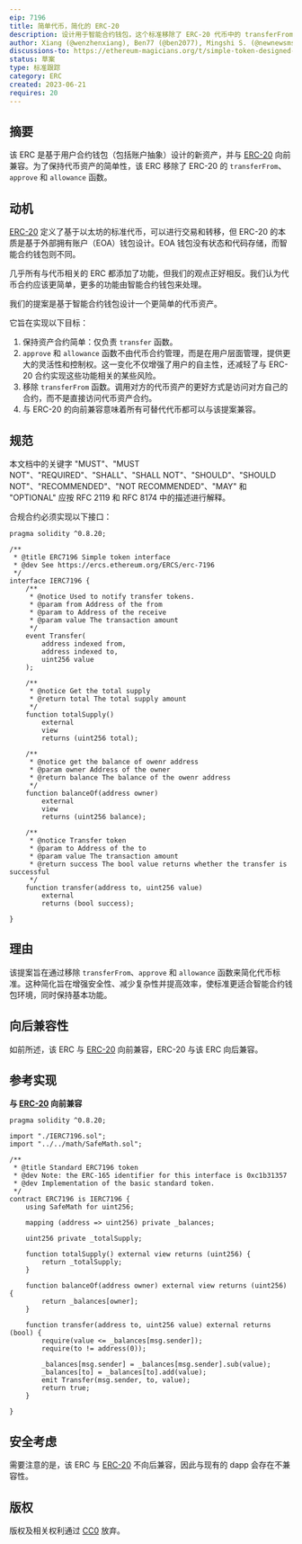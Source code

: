 ```yaml
---
eip: 7196
title: 简单代币，简化的 ERC-20
description: 设计用于智能合约钱包，这个标准移除了 ERC-20 代币中的 transferFrom、approve 和 allowance 函数。
author: Xiang (@wenzhenxiang), Ben77 (@ben2077), Mingshi S. (@newnewsms)
discussions-to: https://ethereum-magicians.org/t/simple-token-designed-for-smart-contract-wallet-aa/14757
status: 草案
type: 标准跟踪
category: ERC
created: 2023-06-21
requires: 20
---
```


## 摘要

该 ERC 是基于用户合约钱包（包括账户抽象）设计的新资产，并与 [ERC-20](./eip-20.md) 向前兼容。为了保持代币资产的简单性，该 ERC 移除了 ERC-20 的 `transferFrom`、`approve` 和 `allowance` 函数。

## 动机

[ERC-20](./eip-20.md) 定义了基于以太坊的标准代币，可以进行交易和转移，但 ERC-20 的本质是基于外部拥有账户（EOA）钱包设计。EOA 钱包没有状态和代码存储，而智能合约钱包则不同。

几乎所有与代币相关的 ERC 都添加了功能，但我们的观点正好相反。我们认为代币合约应该更简单，更多的功能由智能合约钱包来处理。

我们的提案是基于智能合约钱包设计一个更简单的代币资产。

它旨在实现以下目标：

1. 保持资产合约简单：仅负责 `transfer` 函数。
2. `approve` 和 `allowance` 函数不由代币合约管理，而是在用户层面管理，提供更大的灵活性和控制权。这一变化不仅增强了用户的自主性，还减轻了与 ERC-20 合约实现这些功能相关的某些风险。
3. 移除 `transferFrom` 函数。调用对方的代币资产的更好方式是访问对方自己的合约，而不是直接访问代币资产合约。
4. 与 ERC-20 的向前兼容意味着所有可替代代币都可以与该提案兼容。

## 规范

本文档中的关键字 "MUST"、"MUST NOT"、"REQUIRED"、"SHALL"、"SHALL NOT"、"SHOULD"、"SHOULD NOT"、"RECOMMENDED"、"NOT RECOMMENDED"、"MAY" 和 "OPTIONAL" 应按 RFC 2119 和 RFC 8174 中的描述进行解释。

合规合约必须实现以下接口：

```solidity
pragma solidity ^0.8.20;

/**
 * @title ERC7196 Simple token interface 
 * @dev See https://ercs.ethereum.org/ERCS/erc-7196
 */
interface IERC7196 {
    /**
     * @notice Used to notify transfer tokens.
     * @param from Address of the from
     * @param to Address of the receive
     * @param value The transaction amount 
     */
    event Transfer(
        address indexed from,
        address indexed to,
        uint256 value
    );
	
    /**
     * @notice Get the total supply
     * @return total The total supply amount
     */
    function totalSupply() 
        external  
        view
        returns (uint256 total);
	  
    /**
     * @notice get the balance of owenr address
     * @param owner Address of the owner
     * @return balance The balance of the owenr address
     */
    function balanceOf(address owner) 
        external
        view
        returns (uint256 balance);

    /**
     * @notice Transfer token
     * @param to Address of the to
     * @param value The transaction amount 
     * @return success The bool value returns whether the transfer is successful
     */
    function transfer(address to, uint256 value)
        external
        returns (bool success);

}
```

## 理由

该提案旨在通过移除 `transferFrom`、`approve` 和 `allowance` 函数来简化代币标准。这种简化旨在增强安全性、减少复杂性并提高效率，使标准更适合智能合约钱包环境，同时保持基本功能。

## 向后兼容性

如前所述，该 ERC 与 [ERC-20](./eip-20.md) 向前兼容，ERC-20 与该 ERC 向后兼容。

## 参考实现

**与 [ERC-20](./eip-20.md) 向前兼容**

```solidity
pragma solidity ^0.8.20;

import "./IERC7196.sol";
import "../../math/SafeMath.sol";

/**
 * @title Standard ERC7196 token
 * @dev Note: the ERC-165 identifier for this interface is 0xc1b31357
 * @dev Implementation of the basic standard token.
 */
contract ERC7196 is IERC7196 {
    using SafeMath for uint256;

    mapping (address => uint256) private _balances;

    uint256 private _totalSupply;

    function totalSupply() external view returns (uint256) {
        return _totalSupply;
    }

    function balanceOf(address owner) external view returns (uint256) {
        return _balances[owner];
    }

    function transfer(address to, uint256 value) external returns (bool) {
        require(value <= _balances[msg.sender]);
        require(to != address(0));

        _balances[msg.sender] = _balances[msg.sender].sub(value);
        _balances[to] = _balances[to].add(value);
        emit Transfer(msg.sender, to, value);
        return true;
    }

}
```

## 安全考虑

需要注意的是，该 ERC 与 [ERC-20](./eip-20.md) 不向后兼容，因此与现有的 dapp 会存在不兼容性。

## 版权

版权及相关权利通过 [CC0](../LICENSE.md) 放弃。